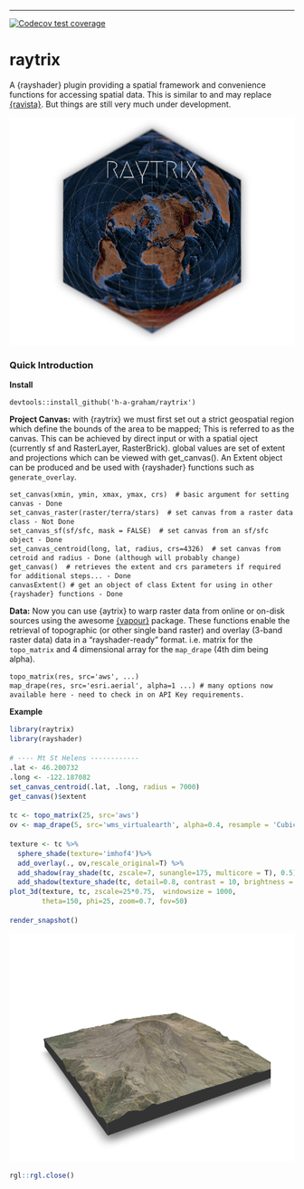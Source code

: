 ------------------------------------------------------------------------

<!-- badges: start -->

[![Codecov test
coverage](https://codecov.io/gh/h-a-graham/raytrix/branch/main/graph/badge.svg)](https://codecov.io/gh/h-a-graham/raytrix?branch=main)
<!-- badges: end -->

# raytrix

A {rayshader} plugin providing a spatial framework and convenience
functions for accessing spatial data. This is similar to and may replace
[{ravista}](https://github.com/h-a-graham/rayvista). But things are
still very much under development.

![](man/figures/hexData-1.png)<!-- -->

### Quick Introduction

**Install**

    devtools::install_github('h-a-graham/raytrix')

**Project Canvas:** with {raytrix} we must first set out a strict
geospatial region which define the bounds of the area to be mapped; This
is referred to as the canvas. This can be achieved by direct input or
with a spatial oject (currently sf and RasterLayer, RasterBrick). global
values are set of extent and projections which can be viewed with
get_canvas(). An Extent object can be produced and be used with
{rayshader} functions such as `generate_overlay`.

    set_canvas(xmin, ymin, xmax, ymax, crs)  # basic argument for setting canvas - Done
    set_canvas_raster(raster/terra/stars)  # set canvas from a raster data class - Not Done
    set_canvas_sf(sf/sfc, mask = FALSE)  # set canvas from an sf/sfc object - Done
    set_canvas_centroid(long, lat, radius, crs=4326)  # set canvas from cetroid and radius - Done (although will probably change)
    get_canvas()  # retrieves the extent and crs parameters if required for additional steps... - Done
    canvasExtent() # get an object of class Extent for using in other {rayshader} functions - Done

**Data:** Now you can use {aytrix} to warp raster data from online or
on-disk sources using the awesome
[{vapour}](https://hypertidy.github.io/vapour/) package. These functions
enable the retrieval of topographic (or other single band raster) and
overlay (3-band raster data) data in a “rayshader-ready” format.
i.e. matrix for the `topo_matrix` and 4 dimensional array for the
`map_drape` (4th dim being alpha).

    topo_matrix(res, src='aws', ...)  
    map_drape(res, src='esri.aerial', alpha=1 ...) # many options now available here - need to check in on API Key requirements.

**Example**

``` r
library(raytrix)
library(rayshader)

# ---- Mt St Helens ------------
.lat <- 46.200732
.long <- -122.187082
set_canvas_centroid(.lat, .long, radius = 7000)
get_canvas()$extent

tc <- topo_matrix(25, src='aws')
ov <- map_drape(5, src='wms_virtualearth', alpha=0.4, resample = 'CubicSpline')

texture <- tc %>%
  sphere_shade(texture='imhof4')%>%
  add_overlay(., ov,rescale_original=T) %>%
  add_shadow(ray_shade(tc, zscale=7, sunangle=175, multicore = T), 0.5) %>%
  add_shadow(texture_shade(tc, detail=0.8, contrast = 10, brightness = 15),0)
plot_3d(texture, tc, zscale=25*0.75,  windowsize = 1000,
        theta=150, phi=25, zoom=0.7, fov=50)

render_snapshot()
```

![](man/figures/MtStHelens-1.png)<!-- -->

``` r
rgl::rgl.close()
```
